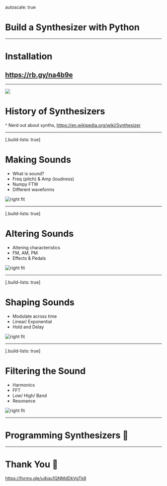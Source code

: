 autoscale: true

# Build a Synthesizer with Python

---

# Installation

## https://rb.gy/na4b9e

---

![](https://media.wnyc.org/i/800/0/c/85/1/moog.jpg)

# History of Synthesizers

^ Nerd out about synths, https://en.wikipedia.org/wiki/Synthesizer

---

[.build-lists: true]

# Making Sounds

- What is sound?
- Freq (pitch) & Amp (loudness)
- Numpy FTW
- Different waveforms

![right fit](https://duncanmckay.weebly.com/uploads/4/5/3/7/45371563/6082248_orig.png)

---

[.build-lists: true]

# Altering Sounds

- Altering characteristics
- FM, AM, PM
- Effects & Pedals

![right fit](https://cymatics-assets.sfo2.cdn.digitaloceanspaces.com/2018/02/ColorChange-min.png)

---

[.build-lists: true]

# Shaping Sounds

- Modulate across time
- Linear/ Exponential
- Hold and Delay

![right fit](https://blog.native-instruments.com/wp-content/uploads/dynamic/2023/06/adsr-explained-1-update-1200x0-c-default.jpg)

---

[.build-lists: true]

# Filtering the Sound

- Harmonics
- FFT
- Low/ High/ Band
- Resonance

![right fit](https://www.perfectcircuit.com/media/wysiwyg/articles/learning-synthesis-filters/Filter-Main-1.jpg)

---

# Programming Synthesizers 🎹

---

# Thank You 🙏

https://forms.gle/u4iqu1QNMdDkVgTk8
